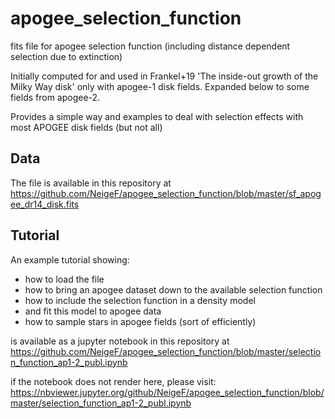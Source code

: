 # apogee_selection_function
fits file for apogee selection function (including distance dependent selection due to extinction)


Initially computed for and used in Frankel+19 'The inside-out growth of the Milky Way disk' only with apogee-1 disk fields. Expanded below to some fields from apogee-2.

Provides a simple way and examples to deal with selection effects with most APOGEE disk fields (but not all)

## Data
The file is available in this repository at
https://github.com/NeigeF/apogee_selection_function/blob/master/sf_apogee_dr14_disk.fits

## Tutorial
An example tutorial showing:
- how to load the file
- how to bring an apogee dataset down to the available selection function
- how to include the selection function in a density model
- and fit this model to apogee data
- how to sample stars in apogee fields (sort of efficiently)

is available as a jupyter notebook in this repository at
https://github.com/NeigeF/apogee_selection_function/blob/master/selection_function_ap1-2_publ.ipynb

if the notebook does not render here, please visit:
https://nbviewer.jupyter.org/github/NeigeF/apogee_selection_function/blob/master/selection_function_ap1-2_publ.ipynb





